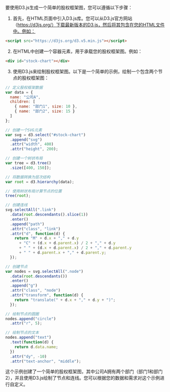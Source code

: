 要使用D3.js生成一个简单的股权框架图，您可以遵循以下步骤：

1. 首先，在HTML页面中引入D3.js库。您可以从D3.js官方网站（https://d3js.org/）下载最新版本的D3.js，然后将其包含在您的HTML文件中。例如：

```html
<script src="https://d3js.org/d3.v5.min.js"></script>
```

2. 在HTML中创建一个容器元素，用于承载您的股权框架图。例如：

```html
<div id="stock-chart"></div>
```

3. 使用D3.js来绘制股权框架图。以下是一个简单的示例，绘制一个包含两个节点的股权框架图：

```javascript
// 定义股权框架数据
var data = {
  name: "公司A",
  children: [
    { name: "部门1", size: 10 },
    { name: "部门2", size: 15 }
  ]
};

// 创建一个SVG元素
var svg = d3.select("#stock-chart")
  .append("svg")
  .attr("width", 400)
  .attr("height", 200);

// 创建一个树状布局
var tree = d3.tree()
  .size([400, 150]);

// 将数据转换为层次结构
var root = d3.hierarchy(data);

// 使用树状布局计算节点的位置
tree(root);

// 创建连线
svg.selectAll(".link")
  .data(root.descendants().slice(1))
  .enter()
  .append("path")
  .attr("class", "link")
  .attr("d", function(d) {
    return "M" + d.x + "," + d.y
      + "C" + (d.x + d.parent.x) / 2 + "," + d.y
      + " " + (d.x + d.parent.x) / 2 + "," + d.parent.y
      + " " + d.parent.x + "," + d.parent.y;
  });

// 创建节点
var nodes = svg.selectAll(".node")
  .data(root.descendants())
  .enter()
  .append("g")
  .attr("class", "node")
  .attr("transform", function(d) {
    return "translate(" + d.x + "," + d.y + ")";
  });

// 绘制节点的圆圈
nodes.append("circle")
  .attr("r", 5);

// 绘制节点的文本
nodes.append("text")
  .text(function(d) {
    return d.data.name;
  })
  .attr("dy", -10)
  .attr("text-anchor", "middle");
```

这个示例创建了一个简单的股权框架图，其中公司A拥有两个部门（部门1和部门2），并且使用D3.js绘制了节点和连线。您可以根据您的数据和需求对这个示例进行自定义。
